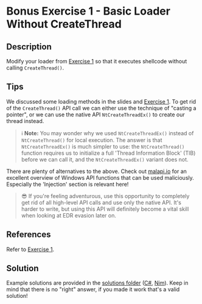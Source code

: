 # Bonus Exercise 1 - Basic Loader Without CreateThread

## Description

Modify your loader from [Exercise 1](../Exercise%201%20-%20Basic%20Shellcode%20Loader/) so that it executes shellcode without calling `CreateThread()`.

## Tips

We discussed some loading methods in the slides and [Exercise 1](../BONUS%20Exercise%201%20-%20Basic%20Loader%20Without%20CreateThread/). To get rid of the `CreateThread()` API call we can either use the technique of "casting a pointer", or we can use the native API `NtCreateThreadEx()` to create our thread instead.

> ℹ **Note:** You may wonder why we used `NtCreateThreadEx()` instead of `NtCreateThread()` for local execution. The answer is that `NtCreateThreadEx()` is much simpler to use: the `NtCreateThread()` function requires us to initialize a full 'Thread Information Block' (TIB) before we can call it, and the `NtCreateThreadEx()` variant does not.

There are plenty of alternatives to the above. Check out [malapi.io](https://malapi.io/) for an excellent overview of Windows API functions that can be used maliciously. Especially the 'Injection' section is relevant here!

> 😎 If you're feeling adventurous, use this opportunity to completely get rid of all high-level API calls and use only the native API. It's harder to write, but using this API will definitely become a vital skill when looking at EDR evasion later on.

## References

Refer to [Exercise 1](../BONUS%20Exercise%201%20-%20Basic%20Loader%20Without%20CreateThread/).

## Solution

Example solutions are provided in the [solutions folder](solutions/) ([C#](solutions/csharp/), [Nim](solutions/nim/)). Keep in mind that there is no "right" answer, if you made it work that's a valid solution! 